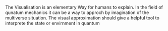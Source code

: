 The Visualisation is an elementary Way for humans to explain.
In the field of qunatum mechanics it can be a way to approch by imagination of the multiverse situation.
The visual approximation should give a helpful tool to interprete the state or envirnment in quantum


